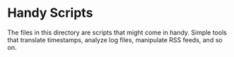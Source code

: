 Handy Scripts
=============

The files in this directory are scripts that might come in handy.
Simple tools that translate timestamps, analyze log files, manipulate
RSS feeds, and so on.
